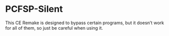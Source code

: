 # PCFSP-Silent
This CE Remake is designed to bypass certain programs, but it doesn’t work for all of them, so just be careful when using it.
